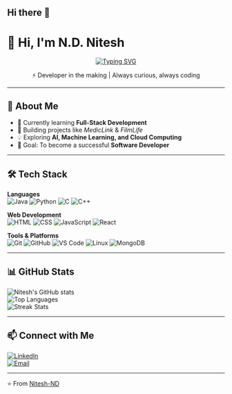 ## Hi there 👋

<!--
**Nitesh-N-D/Nitesh-N-D** is a ✨ _special_ ✨ repository because its `README.md` (this file) appears on your GitHub profile.

Here are some ideas to get you started:

- 🔭 I’m currently working on ...
- 🌱 I’m currently learning ...
- 👯 I’m looking to collaborate on ...
- 🤔 I’m looking for help with ...
- 💬 Ask me about ...
- 📫 How to reach me: ...
- 😄 Pronouns: ...
- ⚡ Fun fact: ...
-->
# 👋 Hi, I'm N.D. Nitesh  

<p align="center">
  <a href="https://github.com/Nitesh-ND">
    <img src="https://readme-typing-svg.herokuapp.com?font=Fira+Code&size=24&pause=1000&color=36BCF7&center=true&vCenter=true&width=600&lines=Aspiring+Software+Developer;BE+CSE+@+Madras+Institute+of+Technology;Full+Stack+%7C+AI+%7C+Cloud+Computing+Enthusiast;Always+learning+new+things+🚀" alt="Typing SVG" />
  </a>
</p>

<p align="center">
  ⚡ Developer in the making | Always curious, always coding  
</p>

---

## 🚀 About Me
- 🌱 Currently learning **Full-Stack Development**
- 🔭 Building projects like *MedicLink* & *FilmLife*
- 💡 Exploring **AI, Machine Learning, and Cloud Computing**
- 🎯 Goal: To become a successful **Software Developer**

---

## 🛠️ Tech Stack

**Languages**  
![Java](https://img.shields.io/badge/Java-orange?logo=java&logoColor=white) 
![Python](https://img.shields.io/badge/Python-blue?logo=python&logoColor=white) 
![C](https://img.shields.io/badge/C-00599C?logo=c&logoColor=white) 
![C++](https://img.shields.io/badge/C++-00599C?logo=cplusplus&logoColor=white)  

**Web Development**  
![HTML](https://img.shields.io/badge/HTML5-E34F26?logo=html5&logoColor=white) 
![CSS](https://img.shields.io/badge/CSS3-1572B6?logo=css3&logoColor=white) 
![JavaScript](https://img.shields.io/badge/JavaScript-F7DF1E?logo=javascript&logoColor=black) 
![React](https://img.shields.io/badge/React-20232A?logo=react&logoColor=61DAFB)  

**Tools & Platforms**  
![Git](https://img.shields.io/badge/Git-F05032?logo=git&logoColor=white) 
![GitHub](https://img.shields.io/badge/GitHub-181717?logo=github&logoColor=white) 
![VS Code](https://img.shields.io/badge/VS%20Code-0078D4?logo=visualstudiocode&logoColor=white) 
![Linux](https://img.shields.io/badge/Linux-FCC624?logo=linux&logoColor=black) 
![MongoDB](https://img.shields.io/badge/MongoDB-4EA94B?logo=mongodb&logoColor=white)  

---

## 📊 GitHub Stats

![Nitesh's GitHub stats](https://github-readme-stats.vercel.app/api?username=Nitesh-ND&show_icons=true&theme=radical)  
![Top Languages](https://github-readme-stats.vercel.app/api/top-langs/?username=Nitesh-ND&layout=compact&theme=radical)  
![Streak Stats](https://github-readme-streak-stats.herokuapp.com/?user=Nitesh-ND&theme=radical)  

---

## 📫 Connect with Me  
[![LinkedIn](https://img.shields.io/badge/LinkedIn-blue?logo=linkedin&logoColor=white)](https://www.linkedin.com/in/nitesh-n-d-249ab6325/)    
[![Email](https://img.shields.io/badge/Email-D14836?logo=gmail&logoColor=white)](mailto:niteshdwaraka@gmail.com)  

---
⭐️ From [Nitesh-ND](https://github.com/Nitesh-ND)
